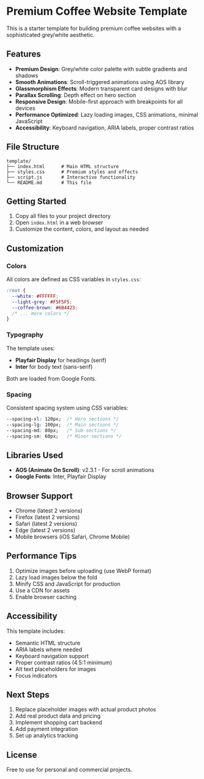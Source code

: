 # Premium Coffee Website Template

This is a starter template for building premium coffee websites with a sophisticated grey/white aesthetic.

## Features

- **Premium Design**: Grey/white color palette with subtle gradients and shadows
- **Smooth Animations**: Scroll-triggered animations using AOS library
- **Glassmorphism Effects**: Modern transparent card designs with blur
- **Parallax Scrolling**: Depth effect on hero section
- **Responsive Design**: Mobile-first approach with breakpoints for all devices
- **Performance Optimized**: Lazy loading images, CSS animations, minimal JavaScript
- **Accessibility**: Keyboard navigation, ARIA labels, proper contrast ratios

## File Structure

```
template/
├── index.html      # Main HTML structure
├── styles.css      # Premium styles and effects
├── script.js       # Interactive functionality
└── README.md       # This file
```

## Getting Started

1. Copy all files to your project directory
2. Open `index.html` in a web browser
3. Customize the content, colors, and layout as needed

## Customization

### Colors

All colors are defined as CSS variables in `styles.css`:

```css
:root {
  --white: #FFFFFF;
  --light-grey: #F5F5F5;
  --coffee-brown: #6B4423;
  /* ... more colors */
}
```

### Typography

The template uses:
- **Playfair Display** for headings (serif)
- **Inter** for body text (sans-serif)

Both are loaded from Google Fonts.

### Spacing

Consistent spacing system using CSS variables:

```css
--spacing-xl: 120px;  /* Hero sections */
--spacing-lg: 100px;  /* Main sections */
--spacing-md: 80px;   /* Sub-sections */
--spacing-sm: 60px;   /* Minor sections */
```

## Libraries Used

- **AOS (Animate On Scroll)**: v2.3.1 - For scroll animations
- **Google Fonts**: Inter, Playfair Display

## Browser Support

- Chrome (latest 2 versions)
- Firefox (latest 2 versions)
- Safari (latest 2 versions)
- Edge (latest 2 versions)
- Mobile browsers (iOS Safari, Chrome Mobile)

## Performance Tips

1. Optimize images before uploading (use WebP format)
2. Lazy load images below the fold
3. Minify CSS and JavaScript for production
4. Use a CDN for assets
5. Enable browser caching

## Accessibility

This template includes:
- Semantic HTML structure
- ARIA labels where needed
- Keyboard navigation support
- Proper contrast ratios (4.5:1 minimum)
- Alt text placeholders for images
- Focus indicators

## Next Steps

1. Replace placeholder images with actual product photos
2. Add real product data and pricing
3. Implement shopping cart backend
4. Add payment integration
5. Set up analytics tracking

## License

Free to use for personal and commercial projects.
